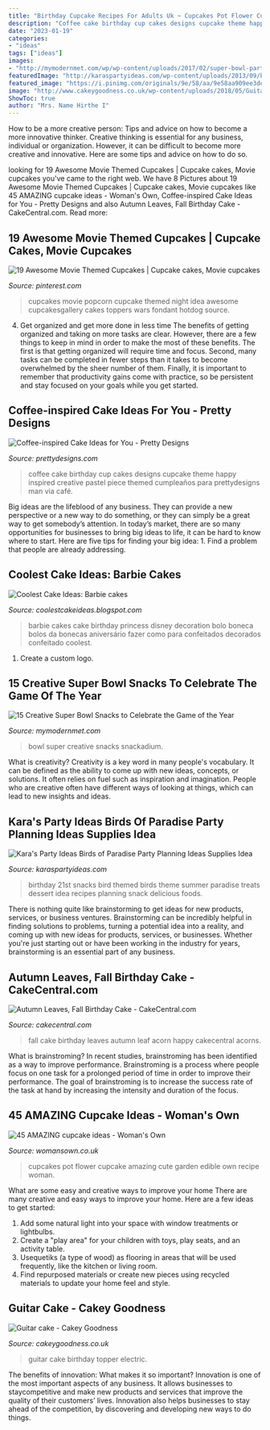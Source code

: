 ```yaml
---
title: "Birthday Cupcake Recipes For Adults Uk ~ Cupcakes Pot Flower Cupcake Amazing Cute Garden Edible Own Recipe Woman"
description: "Coffee cake birthday cup cakes designs cupcake theme happy inspired creative pastel piece themed cumpleaños para prettydesigns man via café"
date: "2023-01-19"
categories:
- "ideas"
tags: ["ideas"]
images:
- "http://mymodernmet.com/wp/wp-content/uploads/2017/02/super-bowl-party-food-21.jpg"
featuredImage: "http://karaspartyideas.com/wp-content/uploads/2013/09/birds-11.jpg"
featured_image: "https://i.pinimg.com/originals/9e/58/aa/9e58aa909ee3de4bc646e2a13ae2a2a4.jpg"
image: "http://www.cakeygoodness.co.uk/wp-content/uploads/2018/05/Guitar-Cake-5.jpg"
ShowToc: true
author: "Mrs. Name Hirthe I"
---
```



How to be a more creative person: Tips and advice on how to become a more innovative thinker.
Creative thinking is essential for any business, individual or organization. However, it can be difficult to become more creative and innovative. Here are some tips and advice on how to do so.

	

		
looking for 19 Awesome Movie Themed Cupcakes | Cupcake cakes, Movie cupcakes you've came to the right web. We have 8 Pictures about 19 Awesome Movie Themed Cupcakes | Cupcake cakes, Movie cupcakes like 45 AMAZING cupcake ideas - Woman&#039;s Own, Coffee-inspired Cake Ideas for You - Pretty Designs and also Autumn Leaves, Fall Birthday Cake - CakeCentral.com. Read more:
		
    
## 19 Awesome Movie Themed Cupcakes | Cupcake Cakes, Movie Cupcakes

<img loading=lazy src="https://i.pinimg.com/originals/9e/58/aa/9e58aa909ee3de4bc646e2a13ae2a2a4.jpg" onerror="this.onerror=null;this.src='https://tse2.mm.bing.net/th?id=OIP.45KJKxfeSbV8xf7y7yKvIwHaHL&amp;pid=15.1';" alt="19 Awesome Movie Themed Cupcakes | Cupcake cakes, Movie cupcakes">

_Source: pinterest.com_

>cupcakes movie popcorn cupcake themed night idea awesome cupcakesgallery cakes toppers wars fondant hotdog source. 

	

4) Get organized and get more done in less time
The benefits of getting organized and taking on more tasks are clear. However, there are a few things to keep in mind in order to make the most of these benefits. The first is that getting organized will require time and focus. Second, many tasks can be completed in fewer steps than it takes to become overwhelmed by the sheer number of them. Finally, it is important to remember that productivity gains come with practice, so be persistent and stay focused on your goals while you get started.

    
## Coffee-inspired Cake Ideas For You - Pretty Designs

<img loading=lazy src="http://www.prettydesigns.com/wp-content/uploads/2015/01/Coffee-Cake.jpg" onerror="this.onerror=null;this.src='https://tse1.mm.bing.net/th?id=OIP.2z4FM-jErczqBdCHFd8z7wHaJ4&amp;pid=15.1';" alt="Coffee-inspired Cake Ideas for You - Pretty Designs">

_Source: prettydesigns.com_

>coffee cake birthday cup cakes designs cupcake theme happy inspired creative pastel piece themed cumpleaños para prettydesigns man via café. 

	

Big ideas are the lifeblood of any business. They can provide a new perspective or a new way to do something, or they can simply be a great way to get somebody’s attention. In today’s market, there are so many opportunities for businesses to bring big ideas to life, it can be hard to know where to start. Here are five tips for finding your big idea: 1. Find a problem that people are already addressing.

    
## Coolest Cake Ideas: Barbie Cakes

<img loading=lazy src="http://4.bp.blogspot.com/-Zzw5rH0hWVc/TVTUxbz-1uI/AAAAAAAAAPE/igzCLyitwbI/s1600/Barbie_Cake_1.jpg" onerror="this.onerror=null;this.src='https://tse2.mm.bing.net/th?id=OIP.M3bmR8U1FBdnGylOGSm6wwHaJ4&amp;pid=15.1';" alt="Coolest Cake Ideas: Barbie cakes">

_Source: coolestcakeideas.blogspot.com_

>barbie cakes cake birthday princess disney decoration bolo boneca bolos da bonecas aniversário fazer como para confeitados decorados confeitado coolest. 

	

1. Create a custom logo.

    
## 15 Creative Super Bowl Snacks To Celebrate The Game Of The Year

<img loading=lazy src="http://mymodernmet.com/wp/wp-content/uploads/2017/02/super-bowl-party-food-21.jpg" onerror="this.onerror=null;this.src='https://tse4.mm.bing.net/th?id=OIP.C0Mx_zFMPi0jjkzpeV6ffAHaJ4&amp;pid=15.1';" alt="15 Creative Super Bowl Snacks to Celebrate the Game of the Year">

_Source: mymodernmet.com_

>bowl super creative snacks snackadium. 

	

What is creativity?
Creativity is a key word in many people's vocabulary. It can be defined as the ability to come up with new ideas, concepts, or solutions. It often relies on fuel such as inspiration and imagination. People who are creative often have different ways of looking at things, which can lead to new insights and ideas.

    
## Kara&#039;s Party Ideas Birds Of Paradise Party Planning Ideas Supplies Idea

<img loading=lazy src="http://karaspartyideas.com/wp-content/uploads/2013/09/birds-11.jpg" onerror="this.onerror=null;this.src='https://tse4.mm.bing.net/th?id=OIP.iDUChCzJm8eAu5hLthatVQHaLH&amp;pid=15.1';" alt="Kara&#039;s Party Ideas Birds of Paradise Party Planning Ideas Supplies Idea">

_Source: karaspartyideas.com_

>birthday 21st snacks bird themed birds theme summer paradise treats dessert idea recipes planning snack delicious foods. 

	

There is nothing quite like brainstorming to get ideas for new products, services, or business ventures. Brainstorming can be incredibly helpful in finding solutions to problems, turning a potential idea into a reality, and coming up with new ideas for products, services, or businesses. Whether you're just starting out or have been working in the industry for years, brainstorming is an essential part of any business.

    
## Autumn Leaves, Fall Birthday Cake - CakeCentral.com

<img loading=lazy src="http://cdn001.cakecentral.com/gallery/2015/03/900_711969aBzr_autumn-leaves-fall-birthday-cake.jpg" onerror="this.onerror=null;this.src='https://tse2.mm.bing.net/th?id=OIP.qRgYjTCo-0PElJw-IegwQQHaIv&amp;pid=15.1';" alt="Autumn Leaves, Fall Birthday Cake - CakeCentral.com">

_Source: cakecentral.com_

>fall cake birthday leaves autumn leaf acorn happy cakecentral acorns. 

	

What is brainstroming?
In recent studies, brainstroming has been identified as a way to improve performance. Brainstroming is a process where people focus on one task for a prolonged period of time in order to improve their performance. The goal of brainstroming is to increase the success rate of the task at hand by increasing the intensity and duration of the focus.

    
## 45 AMAZING Cupcake Ideas - Woman&#039;s Own

<img loading=lazy src="http://keyassets-p2.timeincuk.net/wp/prod/wp-content/uploads/sites/32/2016/06/flower-pot-cupcakes.jpg" onerror="this.onerror=null;this.src='https://tse4.mm.bing.net/th?id=OIP.1ox2fUsH_cnMaZiBCBmgGQHaLH&amp;pid=15.1';" alt="45 AMAZING cupcake ideas - Woman&#039;s Own">

_Source: womansown.co.uk_

>cupcakes pot flower cupcake amazing cute garden edible own recipe woman. 

	

What are some easy and creative ways to improve your home
There are many creative and easy ways to improve your home. Here are a few ideas to get started: 
1. Add some natural light into your space with window treatments or lightbulbs. 
2. Create a "play area" for your children with toys, play seats, and an activity table. 
3. Usequetiks (a type of wood) as flooring in areas that will be used frequently, like the kitchen or living room. 
4. Find repurposed materials or create new pieces using recycled materials to update your home feel and style.

    
## Guitar Cake - Cakey Goodness

<img loading=lazy src="http://www.cakeygoodness.co.uk/wp-content/uploads/2018/05/Guitar-Cake-5.jpg" onerror="this.onerror=null;this.src='https://tse3.mm.bing.net/th?id=OIP.H4vKZiWxGgNPv_bfqGwGJwHaK8&amp;pid=15.1';" alt="Guitar cake - Cakey Goodness">

_Source: cakeygoodness.co.uk_

>guitar cake birthday topper electric. 

	

The benefits of innovation: What makes it so important?
Innovation is one of the most important aspects of any business. It allows businesses to staycompetitive and make new products and services that improve the quality of their customers’ lives. Innovation also helps businesses to stay ahead of the competition, by discovering and developing new ways to do things.

